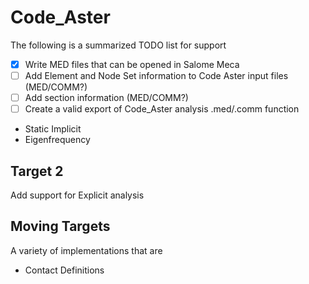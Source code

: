 # Code_Aster


The following is a summarized TODO list for support

- [x] Write MED files that can be opened in Salome Meca
- [ ] Add Element and Node Set information to Code Aster input files (MED/COMM?)
- [ ] Add section information (MED/COMM?)
- [ ] Create a valid export of Code_Aster analysis .med/.comm function
* Static Implicit
* Eigenfrequency

## Target 2
Add support for Explicit analysis

## Moving Targets
A variety of implementations that are 
* Contact Definitions